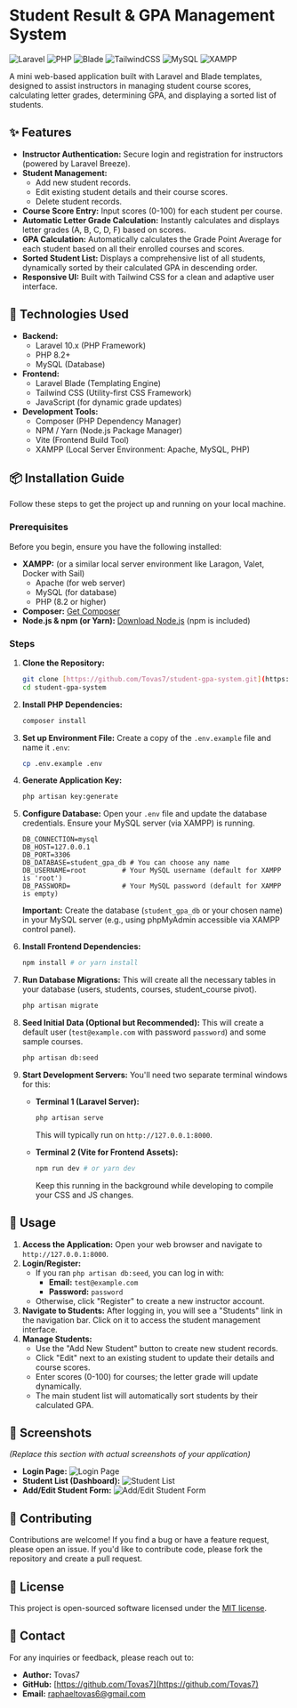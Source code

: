# Student Result & GPA Management System

![Laravel](https://img.shields.io/badge/Laravel-FF2D20?style=for-the-badge&logo=laravel&logoColor=white)
![PHP](https://img.shields.io/badge/PHP-777BB4?style=for-the-badge&logo=php&logoColor=white)
![Blade](https://img.shields.io/badge/Blade-F7523F?style=for-the-badge&logo=laravel&logoColor=white)
![TailwindCSS](https://img.shields.io/badge/Tailwind_CSS-06B6D4?style=for-the-badge&logo=tailwindcss&logoColor=white)
![MySQL](https://img.shields.io/badge/MySQL-4479A1?style=for-the-badge&logo=mysql&logoColor=white)
![XAMPP](https://img.shields.io/badge/XAMPP-FB7A24?style=for-the-badge&logo=apache&logoColor=white)

A mini web-based application built with Laravel and Blade templates, designed to assist instructors in managing student course scores, calculating letter grades, determining GPA, and displaying a sorted list of students.

## ✨ Features

* **Instructor Authentication:** Secure login and registration for instructors (powered by Laravel Breeze).
* **Student Management:**
    * Add new student records.
    * Edit existing student details and their course scores.
    * Delete student records.
* **Course Score Entry:** Input scores (0-100) for each student per course.
* **Automatic Letter Grade Calculation:** Instantly calculates and displays letter grades (A, B, C, D, F) based on scores.
* **GPA Calculation:** Automatically calculates the Grade Point Average for each student based on all their enrolled courses and scores.
* **Sorted Student List:** Displays a comprehensive list of all students, dynamically sorted by their calculated GPA in descending order.
* **Responsive UI:** Built with Tailwind CSS for a clean and adaptive user interface.

## 🚀 Technologies Used

* **Backend:**
    * Laravel 10.x (PHP Framework)
    * PHP 8.2+
    * MySQL (Database)
* **Frontend:**
    * Laravel Blade (Templating Engine)
    * Tailwind CSS (Utility-first CSS Framework)
    * JavaScript (for dynamic grade updates)
* **Development Tools:**
    * Composer (PHP Dependency Manager)
    * NPM / Yarn (Node.js Package Manager)
    * Vite (Frontend Build Tool)
    * XAMPP (Local Server Environment: Apache, MySQL, PHP)

## 📦 Installation Guide

Follow these steps to get the project up and running on your local machine.

### Prerequisites

Before you begin, ensure you have the following installed:

* **XAMPP:** (or a similar local server environment like Laragon, Valet, Docker with Sail)
    * Apache (for web server)
    * MySQL (for database)
    * PHP (8.2 or higher)
* **Composer:** [Get Composer](https://getcomposer.org/download/)
* **Node.js & npm (or Yarn):** [Download Node.js](https://nodejs.org/en/download/) (npm is included)

### Steps

1.  **Clone the Repository:**
    ```bash
    git clone [https://github.com/Tovas7/student-gpa-system.git](https://github.com/Tovas7/student-gpa-system.git)
    cd student-gpa-system
    ```

2.  **Install PHP Dependencies:**
    ```bash
    composer install
    ```

3.  **Set up Environment File:**
    Create a copy of the `.env.example` file and name it `.env`:
    ```bash
    cp .env.example .env
    ```

4.  **Generate Application Key:**
    ```bash
    php artisan key:generate
    ```

5.  **Configure Database:**
    Open your `.env` file and update the database credentials. Ensure your MySQL server (via XAMPP) is running.

    ```dotenv
    DB_CONNECTION=mysql
    DB_HOST=127.0.0.1
    DB_PORT=3306
    DB_DATABASE=student_gpa_db # You can choose any name
    DB_USERNAME=root         # Your MySQL username (default for XAMPP is 'root')
    DB_PASSWORD=             # Your MySQL password (default for XAMPP is empty)
    ```
    **Important:** Create the database (`student_gpa_db` or your chosen name) in your MySQL server (e.g., using phpMyAdmin accessible via XAMPP control panel).

6.  **Install Frontend Dependencies:**
    ```bash
    npm install # or yarn install
    ```

7.  **Run Database Migrations:**
    This will create all the necessary tables in your database (users, students, courses, student_course pivot).
    ```bash
    php artisan migrate
    ```

8.  **Seed Initial Data (Optional but Recommended):**
    This will create a default user (`test@example.com` with password `password`) and some sample courses.
    ```bash
    php artisan db:seed
    ```

9.  **Start Development Servers:**
    You'll need two separate terminal windows for this:

    * **Terminal 1 (Laravel Server):**
        ```bash
        php artisan serve
        ```
        This will typically run on `http://127.0.0.1:8000`.

    * **Terminal 2 (Vite for Frontend Assets):**
        ```bash
        npm run dev # or yarn dev
        ```
        Keep this running in the background while developing to compile your CSS and JS changes.

## 🚦 Usage

1.  **Access the Application:** Open your web browser and navigate to `http://127.0.0.1:8000`.
2.  **Login/Register:**
    * If you ran `php artisan db:seed`, you can log in with:
        * **Email:** `test@example.com`
        * **Password:** `password`
    * Otherwise, click "Register" to create a new instructor account.
3.  **Navigate to Students:** After logging in, you will see a "Students" link in the navigation bar. Click on it to access the student management interface.
4.  **Manage Students:**
    * Use the "Add New Student" button to create new student records.
    * Click "Edit" next to an existing student to update their details and course scores.
    * Enter scores (0-100) for courses; the letter grade will update dynamically.
    * The main student list will automatically sort students by their calculated GPA.

## 📸 Screenshots

*(Replace this section with actual screenshots of your application)*

* **Login Page:**
    ![Login Page](https://placehold.co/600x400/E0E0E0/000000?text=Login+Page)
* **Student List (Dashboard):**
    ![Student List](https://placehold.co/600x400/E0E0E0/000000?text=Student+List)
* **Add/Edit Student Form:**
    ![Add/Edit Student Form](https://placehold.co/600x400/E0E0E0/000000?text=Student+Form)

## 🤝 Contributing

Contributions are welcome! If you find a bug or have a feature request, please open an issue. If you'd like to contribute code, please fork the repository and create a pull request.

## 📄 License

This project is open-sourced software licensed under the [MIT license](LICENSE.md).

## 📧 Contact

For any inquiries or feedback, please reach out to:

* **Author:** Tovas7
* **GitHub:** [https://github.com/Tovas7](https://github.com/Tovas7)
* **Email:** raphaeltovas6@gmail.com
